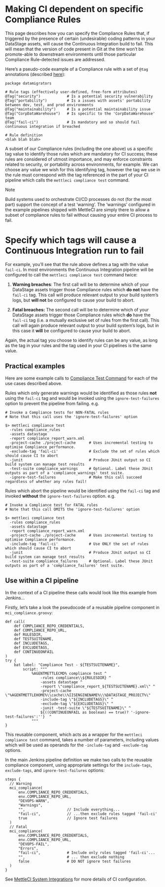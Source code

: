 # Making CI dependent on specific Compliance Rules

This page describes how you can specify the Compliance Rules that, if triggered by the presence of certain (undesirable) coding patterns in your DataStage assets, will cause the Continuous Integration build to fail. This will mean that the version of code present in Git at the time won’t be promote-able to downstream environments until those particular Compliance Rule-detected issues are addressed.

Here’s a pseudo-code example of a Compliance rule with a set of `@tag` annotations (described [here](../compliance-testing/compliance-rule-tags.md)):

```
package datamigrators

# Rule tags (effectively user-defined, free-form attributes)
@Tag("security")            # Is a potential security vulnerability
@Tag("portability")         # Is a issues with assets' portability between dev, test, and prod environments
@Tag("maintainability")     # Is a potential maintainability issue
@Tag("CorpDataWarehouse")   # Is specific to the 'CorpDataWarehouse' team
@Tag("fail-ci")             # Is mandatory and so should fail continuous integration if breached

# Rule definition
<blah blah blah>
```

A subset of our Compliance rules (including the one above) us a specific tag value to identify those rules which are mandatory for CI success; these rules are considered of utmost importance, and may enforce constraints related to security, or portability across environments, for example. We can choose any value we wish for this identifying tag, however the tag we use in the rule must correspond with the tag referenced in the part of your CI pipeline which calls the `mettleci compliance test` command.

> [!NOTE]
> Build systems used to orchestrate CI/CD processes do not (for the most part) support the concept of a test ‘warning’. The ‘warnings’ configured in the example pipelines shipped with MettleCI are simply there to allow a subset of compliance rules to fail without causing your entire CI process to fail.

# Specify which tags will cause a Continuous Integration run to fail

For example, you’ll see that the rule above defines a tag with the value `fail-ci`. In most environments the Continuous Integration pipeline will be configured to call the `mettleci compliance test` command twice:

1.  **Warning breaches**: The first call will be to determine which of your DataStage assets trigger those Compliance rules which **do not** have the `fail-ci` tag. This call will produce relevant output to your build system’s logs, but **will not** be configured to cause your build to abort.
    
2.  **Fatal breaches:** The second call will be to determine which of your DataStage assets trigger those Compliance rules which **do** have the `fail-ci` tag (i.e. a mutually exclusive set of rules from the first call). This call will again produce relevant output to your build system’s logs, but in this case it **will** be configured to cause your build to abort.
    

Again, the actual tag you choose to identify rules can be any value, as long as the tag in your rules and the tag used in your CI pipelines is the same value.

## Practical examples

Here are some example calls to [Compliance Test Command](https://datamigrators.atlassian.net/wiki/spaces/MCIDOC/pages/408322069/Compliance+Test+Command) for each of the use cases described above.

Rules which only generate warnings would be identified as those rules **not** using the `fail-ci` tag and would be invoked using the `ignore-test-failures` option to prevent the pipeline from failing. e.g.

```
# Invoke a Compliance tests for NON-FATAL rules
# Note that this call uses the 'ignore-test-failures' option

$> mettleci compliance test
  -rules compliance_rules
  -assets datastage
  -report compliance_report_warn.xml
  -project-cache ./project-cache      # Uses incremental testing to optimise Compliance performance.
  -exclude-tag 'fail-ci'              # Exclude the set of rules which should cause CI to abort
  -junit                              # Produce JUnit output so CI build system can manage test results
  -test-suite compliance_warnings     # Optional. Label these JUnit outputs as part of a 'compliance_warnings' test suite. 
  -ignore-test-failures               # Make this call succeed regardless of whether any rules fail!
```

Rules which abort the pipeline would be identified using the `fail-ci` tag and invoked **without** the `ignore-test-failures` option. e.g.

```
# Invoke a Compliance test for FATAL rules
# Note that this call OMITS the 'ignore-test-failures' option

$> mettleci compliance test
  -rules compliance_rules
  -assets datastage
  -report compliance_report_warn.xml
  -project-cache ./project-cache      # Uses incremental testing to optimise Compliance performance.
  -include-tag 'fail-ci'              # Use ONLY the set of rules which should cause CI to abort
  -junit                              # Produce JUnit output so CI build system can manage test results
  -test-suite compliance_failures     # Optional. Label these JUnit outputs as part of a 'compliance_failures' test suite. 
```

## Use within a CI pipeline

In the context of a CI pipeline these calls would look like this example from Jenkins…

Firstly, let’s take a look the pseudocode of a reusable pipeline component in `mci_compliance.groovy`:

```
def call(
    def COMPLIANCE_REPO_CREDENTIALS,
    def COMPLIANCE_REPO_URL,
    def RULESDIR,
    def TESTSUITENAME,
    def INCLUDETAGS,
    def EXCLUDETAGS,
    def CONTINUEONFAIL
)
try {
    bat label: "Compliance Test - ${TESTSUITENAME}",
        script: """
            %AGENTMETTLECMD% compliance test ^
                -rules compliance\\${RULESDIR} ^
                -assets datastage ^
                -report \"compliance_report_${TESTSUITENAME}.xml\" ^
                -project-cache \"%AGENTMETTLEHOME%\\cache\\%IISENGINENAME%\\%DATASTAGE_PROJECT%\"
                -include-tag \"${INCLUDETAGS}\" ^                 
                -exclude-tag \"${EXCLUDETAGS}\" ^
                -junit -test-suite \"${TESTSUITENAME}\" ^
                ${((CONTINUEONFAIL as boolean) == true)? '-ignore-test-failures':''}  ^
            """
}
```

This reusable component, which acts as a wrapper for the `mettleci compliance test` command, takes a number of parameters, including values which will be used as operands for the `-include-tag` and `-exclude-tag` options.

In the main Jenkins pipeline definition we make two calls to the reusable compliance component, using appropriate settings for the `include-tags`, `exclude-tags`, and `ignore-test-failures` options:

```
steps {
  // Warning
  mci_compliance(
      env.COMPLIANCE_REPO_CREDENTIALS,
      env.COMPLIANCE_REPO_URL,
      "DEVOPS-WARN",
      "Warnings",
      "",                   // Include everything...
      "fail-ci",            // ...then exclude rules tagged 'fail-ci'
      true                  // Ignore test failures
  )   
  // Fatal
  mci_compliance(
      env.COMPLIANCE_REPO_CREDENTIALS,
      env.COMPLIANCE_REPO_URL,
      "DEVOPS-FAIL",
      "Errors",
      "fail-ci",            # Include only rules tagged 'fail-ci'...
      "",                   # ... then exclude nothing
      false                 # DO NOT ignore test failures
  )
}
```

See [MettleCI System Integrations](https://datamigrators.atlassian.net/wiki/spaces/MCIDOC/pages/733675552/MettleCI+Integrations) for more details of CI configuration.